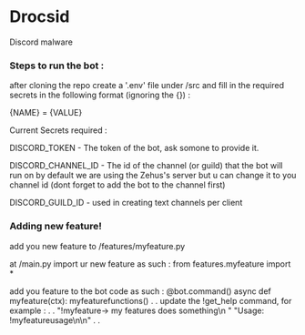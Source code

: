 # Drocsid
Discord malware

### Steps to run the bot :

after cloning the repo create a '.env' file under /src and fill in the required secrets in the following format (ignoring the {}) :

  {NAME} = {VALUE}
  
Current Secrets required : 

  DISCORD_TOKEN - The token of the bot, ask somone to provide it.
  
  DISCORD_CHANNEL_ID - The id of the channel (or guild) that the bot will run on
  by default we are using the Zehus's server but u can change it to you channel id (dont forget to add the bot to the channel first)

  DISCORD_GUILD_ID - used in creating text channels per client

### Adding new feature!

  add you new feature to /features/myfeature.py

  at /main.py import ur new feature as such : from features.myfeature import *

  add you feature to the bot code as such :
    @bot.command()
    async def myfeature(ctx):
        myfeaturefunctions()
        .
        .
  update the !get_help command, for example :
      .
      .
      "!myfeature-> my features does something\n "
                       "Usage: !myfeatureusage\n\n"
      .
      .
      

  
  
    

